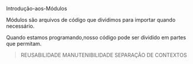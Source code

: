  Introdução-aos-Módulos


Módulos são arquivos de código que dividimos para importar quando necessário.

Quando estamos programando,nosso código pode ser dividido em partes que permitam.

> REUSABILIDADE
 > MANUTENIBILIDADE
  > SEPARAÇÃO DE CONTEXTOS
